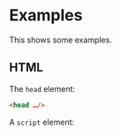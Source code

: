 # Examples

This shows some examples.

## HTML

The `head` element:

<!-- text-snippet(src="src/index.html" lang=html strip-leading-spaces start="<head" end="</head>") -->
```html
<head …/>
```
<!-- end-text-snippet -->

A `script` element:

<!-- text-snippet(src="src/index.html" lang=html strip-leading-spaces start="<script" end="</script>") -->
<!-- end-text-snippet -->
